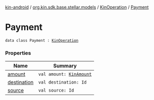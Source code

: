 [kin-android](../../../index.md) / [org.kin.sdk.base.stellar.models](../../index.md) / [KinOperation](../index.md) / [Payment](./index.md)

# Payment

`data class Payment : `[`KinOperation`](../index.md)

### Properties

| Name | Summary |
|---|---|
| [amount](amount.md) | `val amount: `[`KinAmount`](../../../org.kin.sdk.base.models/-kin-amount/index.md) |
| [destination](destination.md) | `val destination: Id` |
| [source](source.md) | `val source: Id` |
